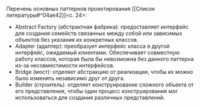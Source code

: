 Перечень основных паттернов проектирования [[Список литературы#^04ae42]]<c. 24>:
- Abstract Factory (абстрактная фабрика): предоставляет интерфейс для создания семейств связанных между собой или зависимых объектов без указания их конкретных классов.
- Adapter (адаптер): преобразует интерфейс класса в другой интерфейс, ожидаемый клиентами. Обеспечивает совместную работу классов, которая была бы невозможна без данного паттерна из-за несовместимости интерфейсов.
- Bridge (мост): отделяет абстракцию от реализации, чтобы их можно было изменять независимо друг от друга.
- Builder (строитель): отделяет конструирование сложного объекта от его представления, чтобы один процесс конструирования мог использоваться для создания различных представлений.